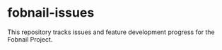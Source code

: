 # fobnail-issues
This repository tracks issues and feature development progress for the Fobnail Project. 
